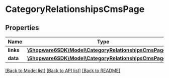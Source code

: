 # CategoryRelationshipsCmsPage

## Properties
Name | Type | Description | Notes
------------ | ------------- | ------------- | -------------
**links** | [**\Shopware6SDK\Model\CategoryRelationshipsCmsPageLinks**](CategoryRelationshipsCmsPageLinks.md) |  | [optional] 
**data** | [**\Shopware6SDK\Model\CategoryRelationshipsCmsPageData**](CategoryRelationshipsCmsPageData.md) |  | [optional] 

[[Back to Model list]](../../README.md#documentation-for-models) [[Back to API list]](../../README.md#documentation-for-api-endpoints) [[Back to README]](../../README.md)

